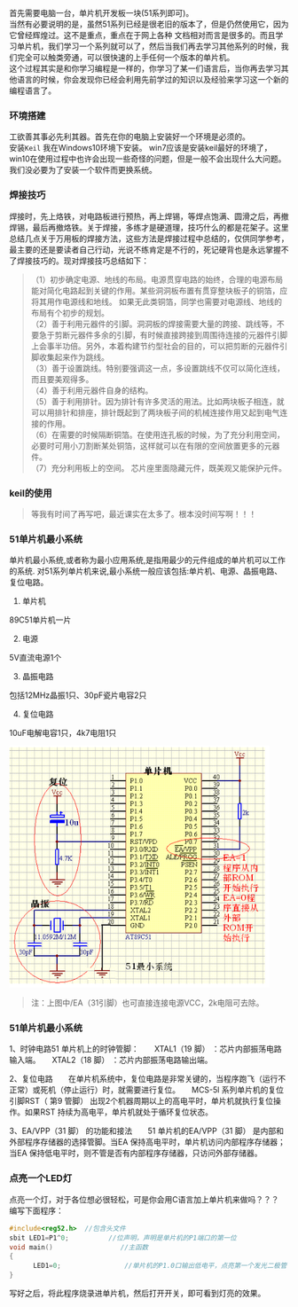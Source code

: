 首先需要电脑一台，单片机开发板一块(51系列即可)。  
当然有必要说明的是，虽然51系列已经是很老旧的版本了，但是仍然使用它，因为它曾经辉煌过。这不是重点，重点在于网上各种
文档相对而言是很多的。而且学习单片机，我们学习一个系列就可以了，然后当我们再去学习其他系列的时候，我们完全可以触类旁通，可以很快速的上手任何一个版本的单片机。  
这个过程其实是和你学习编程是一样的，你学习了某一们语言后，当你再去学习其他语言的时候，你会发现你已经会利用先前学过的知识以及经验来学习这一个新的编程语言了。
### 环境搭建
工欲善其事必先利其器。首先在你的电脑上安装好一个环境是必须的。  
安装`Keil`
我在Windows10环境下安装。
win7应该是安装keil最好的环境了，win10在使用过程中也许会出现一些奇怪的问题，但是一般不会出现什么大问题。我们没必要为了安装一个软件而更换系统。

### 焊接技巧
焊接时，先上烙铁，对电路板进行预热，再上焊锡，等焊点饱满、圆滑之后，再撤焊锡，最后再撤烙铁。关于焊接，多练才是硬道理，技巧什么的都是花架子。这里总结几点关于万用板的焊接方法，这些方法是焊接过程中总结的，仅供同学参考，最主要的还是要读者自己行动，光说不练肯定是不行的，死记硬背也是永远掌握不了焊接技巧的。现对焊接技巧总结如下：
>（1）初步确定电源、地线的布局。电源贯穿电路的始终，合理的电源布局能对简化电路起到关键的作用。某些洞洞板布置有贯穿整块板子的铜箔，应将其用作电源线和地线。 如果无此类铜箔，同学也需要对电源线、地线的布局有个初步的规划。  
（2）善于利用元器件的引脚。洞洞板的焊接需要大量的跨接、跳线等，不要急于剪断元器件多余的引脚，有时候直接跨接到周围待连接的元器件引脚上会事半功倍。另外，本着构建节约型社会的目的，可以把剪断的元器件引脚收集起来作为跳线。  
（3）善于设置跳线。特别要强调这一点，多设置跳线不仅可以简化连线，而且要美观得多。  
（4）善于利用元器件自身的结构。  
（5）善于利用排针。因为排针有许多灵活的用法。比如两块板子相连，就可以用排针和排座，排针既起到了两块板子间的机械连接作用又起到电气连接的作用。  
（6）在需要的时候隔断铜箔。在使用连孔板的时候，为了充分利用空间，必要时可用小刀割断某处铜箔，这样就可以在有限的空间放置更多的元器件。  
（7）充分利用板上的空间。 芯片座里面隐藏元件，既美观又能保护元件。

### keil的使用
>等我有时间了再写吧，最近课实在太多了。根本没时间写啊！！！

### 51单片机最小系统
单片机最小系统,或者称为最小应用系统,是指用最少的元件组成的单片机可以工作的系统. 对51系列单片机来说,最小系统一般应该包括:单片机、电源、晶振电路、复位电路。
1. 单片机

89C51单片机一片

2. 电源

5V直流电源1个

3. 晶振电路

包括12MHz晶振1只、30pF瓷片电容2只

4. 复位电路

10uF电解电容1只，4k7电阻1只

![](image/51单片机最小原理图.png)  
>注：上图中/EA（31引脚）也可直接连接电源VCC，2k电阻可去除。

### 51单片机最小系统

1、时钟电路51 单片机上的时钟管脚：　　XTAL1（19 脚） ：芯片内部振荡电路输入端。　　XTAL2（18 脚） ：芯片内部振荡电路输出端。

2、复位电路　　在单片机系统中，复位电路是非常关键的，当程序跑飞（运行不正常）或死机（停止运行）时，就需要进行复位。　　MCS-5l 系列单片机的复位引脚RST（ 第9 管脚） 出现2个机器周期以上的高电平时，单片机就执行复位操作。如果RST 持续为高电平，单片机就处于循环复位状态。

3、EA/VPP（31 脚） 的功能和接法　　51 单片机的EA/VPP（31 脚） 是内部和外部程序存储器的选择管脚。当EA 保持高电平时，单片机访问内部程序存储器；当EA 保持低电平时，则不管是否有内部程序存储器，只访问外部存储器。

### 点亮一个LED灯
点亮一个灯，对于各位想必很轻松，可是你会用C语言加上单片机来做吗？？？  
编写下面程序：
``` c
#include<reg52.h>  //包含头文件
sbit LED1=P1^0;	         //位声明，声明是单片机的P1端口的第一位
void main()                 //主函数
{
      LED1=0;                //单片机的P1.0口输出低电平，点亮第一个发光二极管
}
```
写好之后，将此程序烧录进单片机，然后打开开关，即可看到灯亮的效果。
